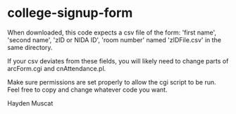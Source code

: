 # college-signup-form

When downloaded, this code expects a csv file of the form:
'first name', 'second name', 'zID or NIDA ID', 'room number'
named 'zIDFile.csv' in the same directory.

If your csv deviates from these fields, you will likely need to change parts of arcForm.cgi and cnAttendance.pl.

Make sure permissions are set properly to allow the cgi script to be run.
Feel free to copy and change whatever code you want.

Hayden Muscat
